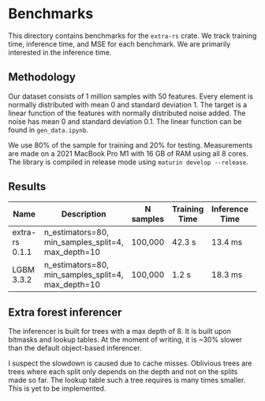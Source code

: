 # Benchmarks

This directory contains benchmarks for the `extra-rs` crate. We track training time, inference time, and MSE for each benchmark. We are primarily interested in the inference time.

## Methodology
Our dataset consists of 1 million samples with 50 features. Every element is normally distributed with mean 0 and standard deviation 1. The target is a linear function of the features with normally distributed noise added. The noise has mean 0 and standard deviation 0.1. The linear function can be found in `gen_data.ipynb`.

We use 80% of the sample for training and 20% for testing. Measurements are made on a 2021 MacBook Pro M1 with 16 GB of RAM using all 8 cores. The library is compiled in release mode using `maturin develop --release`.

## Results

| Name | Description | N samples | Training Time | Inference Time | MSE |
--- | --- | --- | --- | --- | ---
| extra-rs 0.1.1 | n_estimators=80, min_samples_split=4, max_depth=10 | 100,000 | 42.3 s | 13.4 ms | 22.51 |
| LGBM 3.3.2 | n_estimators=80, min_samples_split=4, max_depth=10 | 100,000 | 1.2 s | 18.3 ms | 32.26 |

## Extra forest inferencer
The inferencer is built for trees with a max depth of 8. It is built upon bitmasks and lookup tables. At the moment of writing, it is ~30% slower than the default object-based inferencer. 

I suspect the slowdown is caused due to cache misses. Oblivious trees are trees where each split only depends on the depth and not on the splits made so far. The lookup table such a tree requires is many times smaller. This is yet to be implemented.